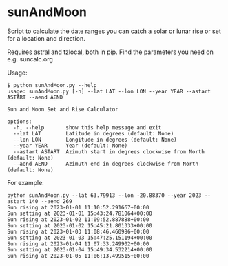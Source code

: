 # sunAndMoon
Script to calculate the date ranges you can catch a solar or lunar rise or set for a location and direction.

Requires astral and tzlocal, both in pip. Find the parameters you need on e.g. suncalc.org

Usage:
```
$ python sunAndMoon.py --help
usage: sunAndMoon.py [-h] --lat LAT --lon LON --year YEAR --astart ASTART --aend AEND

Sun and Moon Set and Rise Calculator

options:
  -h, --help       show this help message and exit
  --lat LAT        Latitude in degrees (default: None)
  --lon LON        Longitude in degrees (default: None)
  --year YEAR      Year (default: None)
  --astart ASTART  Azimuth start in degrees clockwise from North (default: None)
  --aend AEND      Azimuth end in degrees clockwise from North (default: None)
```

For example:
```
python sunAndMoon.py --lat 63.79913 --lon -20.88370 --year 2023 --astart 140 --aend 269
Sun rising at 2023-01-01 11:10:52.291667+00:00
Sun setting at 2023-01-01 15:43:24.781064+00:00
Sun rising at 2023-01-02 11:09:52.887888+00:00
Sun setting at 2023-01-02 15:45:21.801333+00:00
Sun rising at 2023-01-03 11:08:46.460986+00:00
Sun setting at 2023-01-03 15:47:25.151194+00:00
Sun rising at 2023-01-04 11:07:33.249902+00:00
Sun setting at 2023-01-04 15:49:34.532214+00:00
Sun rising at 2023-01-05 11:06:13.499515+00:00
```
